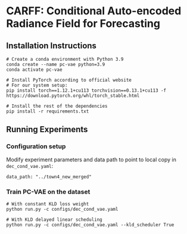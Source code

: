 # CARFF: Conditional Auto-encoded Radiance Field for Forecasting

## Installation Instructions
```
# Create a conda environment with Python 3.9
conda create --name pc-vae python=3.9
conda activate pc-vae

# Install PyTorch according to official website
# For our system setup:
pip install torch==1.12.1+cu113 torchvision==0.13.1+cu113 -f https://download.pytorch.org/whl/torch_stable.html

# Install the rest of the dependencies
pip install -r requirements.txt
```

## Running Experiments
### Configuration setup
Modify experiment parameters and data path to point to local copy in `dec_cond_vae.yaml`:
```
data_path: "../town4_new_merged"
```
### Train PC-VAE on the dataset
```
# With constant KLD loss weight
python run.py -c configs/dec_cond_vae.yaml

# With KLD delayed linear scheduling
python run.py -c configs/dec_cond_vae.yaml --kld_scheduler True
```
